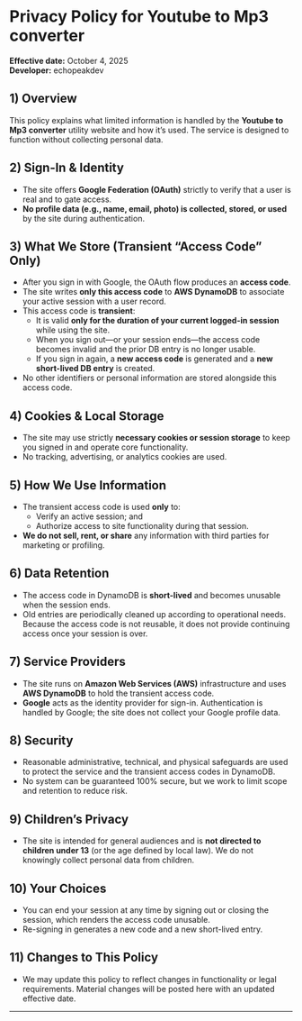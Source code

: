 # Privacy Policy for **Youtube to Mp3 converter**

**Effective date:** October 4, 2025  
**Developer:** echopeakdev

## 1) Overview

This policy explains what limited information is handled by the **Youtube to Mp3
converter** utility website and how it’s used. The service is designed to
function without collecting personal data.

## 2) Sign-In & Identity

- The site offers **Google Federation (OAuth)** strictly to verify that a user
  is real and to gate access.
- **No profile data (e.g., name, email, photo) is collected, stored, or used**
  by the site during authentication.

## 3) What We Store (Transient “Access Code” Only)

- After you sign in with Google, the OAuth flow produces an **access code**.
- The site writes **only this access code** to **AWS DynamoDB** to associate
  your active session with a user record.
- This access code is **transient**:
  - It is valid **only for the duration of your current logged-in session**
    while using the site.
  - When you sign out—or your session ends—the access code becomes invalid and
    the prior DB entry is no longer usable.
  - If you sign in again, a **new access code** is generated and a **new
    short-lived DB entry** is created.
- No other identifiers or personal information are stored alongside this access
  code.

## 4) Cookies & Local Storage

- The site may use strictly **necessary cookies or session storage** to keep you
  signed in and operate core functionality.
- No tracking, advertising, or analytics cookies are used.

## 5) How We Use Information

- The transient access code is used **only** to:
  - Verify an active session; and
  - Authorize access to site functionality during that session.
- **We do not sell, rent, or share** any information with third parties for
  marketing or profiling.

## 6) Data Retention

- The access code in DynamoDB is **short-lived** and becomes unusable when the
  session ends.
- Old entries are periodically cleaned up according to operational needs.
  Because the access code is not reusable, it does not provide continuing access
  once your session is over.

## 7) Service Providers

- The site runs on **Amazon Web Services (AWS)** infrastructure and uses **AWS
  DynamoDB** to hold the transient access code.
- **Google** acts as the identity provider for sign-in. Authentication is
  handled by Google; the site does not collect your Google profile data.

## 8) Security

- Reasonable administrative, technical, and physical safeguards are used to
  protect the service and the transient access codes in DynamoDB.
- No system can be guaranteed 100% secure, but we work to limit scope and
  retention to reduce risk.

## 9) Children’s Privacy

- The site is intended for general audiences and is **not directed to children
  under 13** (or the age defined by local law). We do not knowingly collect
  personal data from children.

## 10) Your Choices

- You can end your session at any time by signing out or closing the session,
  which renders the access code unusable.
- Re-signing in generates a new code and a new short-lived entry.

## 11) Changes to This Policy

- We may update this policy to reflect changes in functionality or legal
  requirements. Material changes will be posted here with an updated effective
  date.

---
